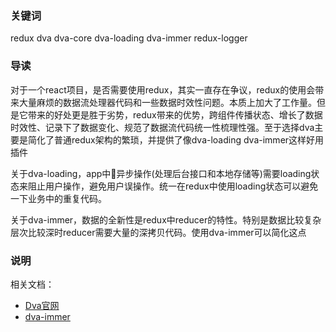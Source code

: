 ### 关键词 
redux dva dva-core dva-loading dva-immer redux-logger

### 导读
对于一个react项目，是否需要使用redux，其实一直存在争议，redux的使用会带来大量麻烦的数据流处理器代码和一些数据时效性问题。本质上加大了工作量。但是它带来的好处更是胜于劣势，redux带来的优势，跨组件传播状态、增长了数据时效性、记录下了数据变化、规范了数据流代码统一性梳理性强。至于选择dva主要是简化了普通redux架构的繁琐，并提供了像dva-loading dva-immer这样好用插件

关于dva-loading，app中异步操作(处理后台接口和本地存储等)需要loading状态来阻止用户操作，避免用户误操作。统一在redux中使用loading状态可以避免一下业务中的重复代码。

关于dva-immer，数据的全新性是redux中reducer的特性。特别是数据比较复杂层次比较深时reducer需要大量的深拷贝代码。使用dva-immer可以简化这点

### 说明
相关文档：
- [Dva官网](https://dvajs.com/)
- [dva-immer](https://github.com/dvajs/dva/pull/1595)
